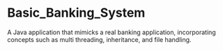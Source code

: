 # Basic_Banking_System
A Java application that mimicks a real banking application, incorporating concepts such as multi threading, inheritance, and file handling.
